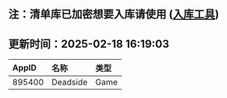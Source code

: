 ## 注：清单库已加密想要入库请使用 ([入库工具](https://github.com/BlankTMing/ManifestAutoUpdate/releases))

## 更新时间：2025-02-18 16:19:03
| AppID | 名称 | 类型  |
| :-------------------- | :----------------------------- | :----------- |
| 895400 | Deadside| Game |
